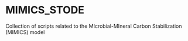 # MIMICS_STODE
Collection of scripts related to the MIcrobial-MIneral Carbon Stabilization (MIMICS) model 
